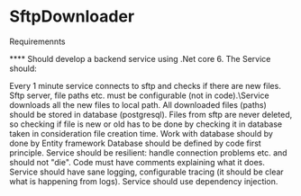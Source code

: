 # SftpDownloader
Requiremennts

**** Should develop a backend service using .Net core 6. The Service should:

Every 1 minute service connects to sftp and checks if there are new files.
Sftp server, file paths etc. must be configurable (not in code).\Service downloads all the new files to local path.
All downloaded files (paths) should be stored in database (postgresql).
Files from sftp are never deleted, so checking if file is new or old has to be done by checking it in database taken in consideration file creation time.
Work with database should by done by Entity framework
Database should be defined by code first principle.
Service should be resilient: handle connection problems etc. and should not "die".
Code must have comments explaining what it does.
Service should have sane logging, configurable tracing (it should be clear what is happening from logs).
Service should use dependency injection.
